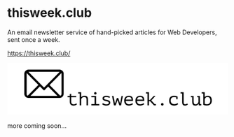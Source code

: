 # thisweek.club
An email newsletter service of hand-picked articles for Web Developers, sent once a week.

https://thisweek.club/

![logo](https://raw.githubusercontent.com/jessehorne/thisweek.club/master/public/logo.png)

more coming soon...
